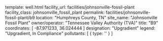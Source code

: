 template: well.html
facility_url: facilities/johnsonville-fossil-plant
facility_class: johnsonville_fossil_plant
permalink: facilities/johnsonville-fossil-plant/b9
location: "Humphreys County, TN"
site_name: "Johnsonville Fossil Plant"
owner/operator: "Tennessee Valley Authority (TVA)"
title: "B9"
coordinates: [
  -87.971233,
  36.024444
]
designation: "Upgradient"
legend: "Upgradient, In Compliance"
pollutants: [
  {
    type: ''
  }
]

